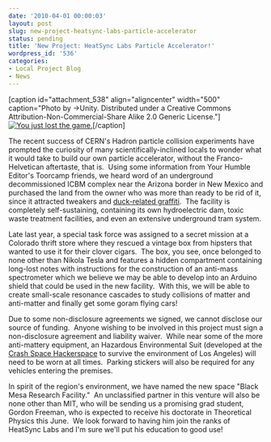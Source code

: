 ```yaml
---
date: '2010-04-01 00:00:03'
layout: post
slug: new-project-heatsync-labs-particle-accelerator
status: pending
title: 'New Project: HeatSync Labs Particle Accelerator!'
wordpress_id: '536'
categories:
- Local Project Blog
- News
---
```


[caption id="attachment_538" align="aligncenter" width="500" caption="Photo by →Unity. Distributed under a Creative Commons Attribution-Non-Commercial-Share Alike 2.0 Generic License."][![You just lost the game.](http://www.heatsynclabs.org/wp-content/uploads/2010/03/3047058509_cbaf89d769.jpg)](http://www.flickr.com/photos/unity_creative/3047058509/)[/caption]

The recent success of CERN's Hadron particle collision experiments have prompted the curiosity of many scientifically-inclined locals to wonder what it would take to build our own particle accelerator, without the Franco-Helvetican aftertaste, that is.  Using some information from Your Humble Editor's Toorcamp friends, we heard word of an underground decommissioned ICBM complex near the Arizona border in New Mexico and purchased the land from the owner who was more than ready to be rid of it, since it attracted tweakers and [duck-related graffiti](http://www.flickr.com/photos/mattw/3695047605/).  The facility is completely self-sustaining, containing its own hydroelectric dam, toxic waste treatment facilities, and even an extensive underground tram system.

Late last year, a special task force was assigned to a secret mission at a Colorado thrift store where they rescued a vintage box from hipsters that wanted to use it for their clover cigars.  The box, you see, once belonged to none other than Nikola Tesla and features a hidden compartment containing long-lost notes with instructions for the construction of an anti-mass spectrometer which we believe we may be able to develop into an Arduino shield that could be used in the new facility.  With this, we will be able to create small-scale resonance cascades to study collisions of matter and anti-matter and finally get some goram flying cars!

Due to some non-disclosure agreements we signed, we cannot disclose our source of funding.  Anyone wishing to be involved in this project must sign a non-disclosure agreement and liability waiver.  While near some of the more anti-mattery equipment, an Hazardous Environmental Suit (developed at the [Crash Space Hackerspace](http://blog.crashspace.org/) to survive the environment of Los Angeles) will need to be worn at all times.  Parking stickers will also be required for any vehicles entering the premises.

In spirit of the region's environment, we have named the new space "Black Mesa Research Facility."  An unclassified partner in this venture will also be none other than MIT, who will be sending us a promising  grad student, Gordon Freeman, who is expected to receive his doctorate in Theoretical  Physics this June.  We look forward to having him join the ranks of HeatSync Labs and I'm sure we'll put his education to good use!
